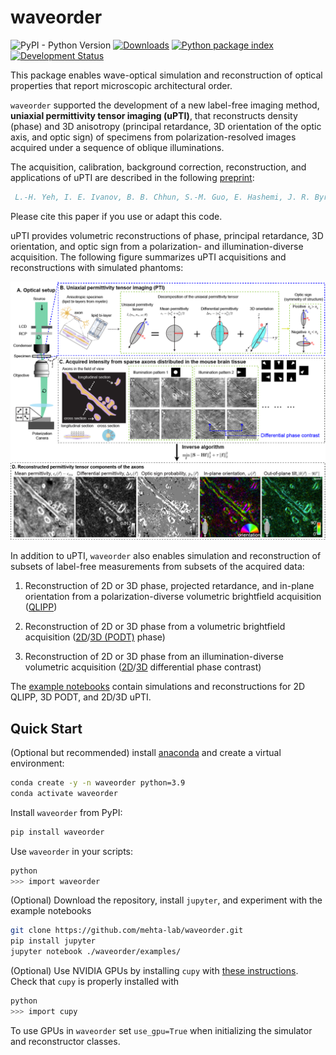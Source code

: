 # waveorder
![PyPI - Python Version](https://img.shields.io/pypi/pyversions/waveorder)
[![Downloads](https://pepy.tech/badge/waveorder)](https://pepy.tech/project/waveorder)
[![Python package index](https://img.shields.io/pypi/v/waveorder.svg)](https://pypi.org/project/waveorder)
[![Development Status](https://img.shields.io/pypi/status/napari.svg)](https://en.wikipedia.org/wiki/Software_release_life_cycle#Alpha)

This package enables wave-optical simulation and reconstruction of optical properties that report microscopic architectural order. 

`waveorder` supported the development of a new label-free imaging method, __uniaxial permittivity tensor imaging (uPTI)__, that reconstructs density (phase) and 3D anisotropy (principal retardance, 3D orientation of the optic axis, and optic sign) of specimens from polarization-resolved images acquired under a sequence of oblique illuminations.

The acquisition, calibration, background correction, reconstruction, and applications of uPTI are described in the following [preprint](https://doi.org/10.1101/2020.12.15.422951):

```bibtex
 L.-H. Yeh, I. E. Ivanov, B. B. Chhun, S.-M. Guo, E. Hashemi, J. R. Byrum, J. A. Pérez-Bermejo, H. Wang, Y. Yu, P. G. Kazansky, B. R. Conklin, M. H. Han, and S. B. Mehta, "uPTI: uniaxial permittivity tensor imaging of intrinsic density and anisotropy," bioRxiv 2020.12.15.422951 (2020).
 ```

Please cite this paper if you use or adapt this code.

uPTI provides volumetric reconstructions of phase, principal retardance, 3D orientation, and optic sign from a polarization- and illumination-diverse acquisition. The following figure summarizes uPTI acquisitions and reconstructions with simulated phantoms: 

![Data_flow](Fig_Readme.png)

In addition to uPTI, `waveorder` also enables simulation and reconstruction of subsets of label-free measurements from subsets of the acquired data: 

1. Reconstruction of 2D or 3D phase, projected retardance, and in-plane orientation from a polarization-diverse volumetric brightfield acquisition ([QLIPP](https://elifesciences.org/articles/55502))

2. Reconstruction of 2D or 3D phase from a volumetric brightfield acquisition ([2D](https://www.osapublishing.org/ao/abstract.cfm?uri=ao-54-28-8566)/[3D (PODT)](https://www.osapublishing.org/ao/abstract.cfm?uri=ao-57-1-a205) phase)
    
3. Reconstruction of 2D or 3D phase from an illumination-diverse volumetric acquisition ([2D](https://www.osapublishing.org/oe/fulltext.cfm?uri=oe-23-9-11394&id=315599)/[3D](https://www.osapublishing.org/boe/fulltext.cfm?uri=boe-7-10-3940&id=349951) differential phase contrast)

The [example notebooks](examples/) contain simulations and reconstructions for 2D QLIPP, 3D PODT, and 2D/3D uPTI.

## Quick Start

(Optional but recommended) install [anaconda](https://www.anaconda.com/products/distribution) and create a virtual environment:

```sh
conda create -y -n waveorder python=3.9
conda activate waveorder
```
Install `waveorder` from PyPI:

```sh
pip install waveorder
```
Use `waveorder` in your scripts:
```sh
python
>>> import waveorder
```

(Optional) Download the repository, install `jupyter`, and experiment with the example notebooks
```sh
git clone https://github.com/mehta-lab/waveorder.git
pip install jupyter
jupyter notebook ./waveorder/examples/
```

(Optional) Use NVIDIA GPUs by installing `cupy` with [these instructions](https://docs.cupy.dev/en/stable/install.html). Check that `cupy` is properly installed with
```sh
python
>>> import cupy
```
To use GPUs in `waveorder` set ```use_gpu=True``` when initializing the simulator and reconstructor classes.
